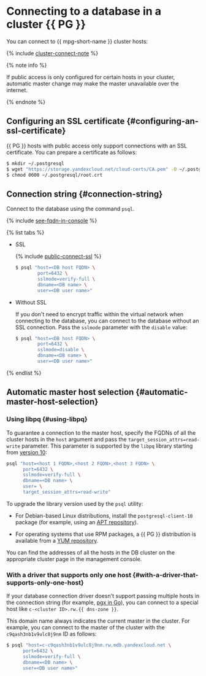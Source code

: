 # Connecting to a database in a cluster {{ PG }}

You can connect to {{ mpg-short-name }} cluster hosts:

{% include [cluster-connect-note](../../_includes/mdb/cluster-connect-note.md) %}

{% note info %}

If public access is only configured for certain hosts in your cluster, automatic master change may make the master unavailable over the internet.

{% endnote %}

## Configuring an SSL certificate {#configuring-an-ssl-certificate}

{{ PG }} hosts with public access only support connections with an SSL certificate. You can prepare a certificate as follows:


```bash
$ mkdir ~/.postgresql
$ wget "https://storage.yandexcloud.net/cloud-certs/CA.pem" -O ~/.postgresql/root.crt
$ chmod 0600 ~/.postgresql/root.crt
```


## Connection string {#connection-string}

Connect to the database using the command `psql`.

{% include [see-fqdn-in-console](../../_includes/mdb/see-fqdn-in-console.md) %}

{% list tabs %}

- SSL

  {% include [public-connect-ssl](../../_includes/mdb/public-connect-ssl.md) %}

  ```bash
  $ psql "host=<DB host FQDN> \
          port=6432 \
          sslmode=verify-full \
          dbname=<DB name> \
          user=<DB user name>"
  ```

- Without SSL

  If you don't need to encrypt traffic within the virtual network when connecting to the database, you can connect to the database without an SSL connection. Pass the `sslmode` parameter with the `disable` value:

  ```bash
  $ psql "host=<DB host FQDN> \
          port=6432 \
          sslmode=disable \
          dbname=<DB name> \
          user=<DB user name>"
  ```

{% endlist %}

## Automatic master host selection {#automatic-master-host-selection}

### Using libpq {#using-libpq}

To guarantee a connection to the master host, specify the FQDNs of all the cluster hosts in the `host` argument and pass the `target_session_attrs=read-write` parameter. This parameter is supported by the `libpq` library starting from [version 10](https://www.postgresql.org/docs/10/static/libpq-connect.html):

```bash
psql "host=<host 1 FQDN>,<host 2 FQDN>,<host 3 FQDN> \
      port=6432 \
      sslmode=verify-full \
      dbname=<DB name> \
      user= \
      target_session_attrs=read-write"
```

To upgrade the library version used by the `psql` utility:

* For Debian-based Linux distributions, install the `postgresql-client-10` package (for example, using an [APT repository](https://www.postgresql.org/download/linux/ubuntu/)).

* For operating systems that use RPM packages, a {{ PG }} distribution is available from a [YUM repository](https://yum.postgresql.org/).

You can find the addresses of all the hosts in the DB cluster on the appropriate cluster page in the management console.

### With a driver that supports only one host {#with-a-driver-that-supports-only-one-host}

If your database connection driver doesn't support passing multiple hosts in the connection string (for example, [pgx in Go](https://github.com/jackc/pgx)), you can connect to a special host like `c-<cluster ID>.rw.{{ dns-zone }}`.


This domain name always indicates the current master in the cluster. For example, you can connect to the master of the cluster with the `c9qash3nb1v9ulc8j9nm` ID as follows:

```bash
$ psql "host=c-c9qash3nb1v9ulc8j9nm.rw.mdb.yandexcloud.net \
      port=6432 \
      sslmode=verify-full \
      dbname=<DB name> \
      user=<DB user name>"
```

